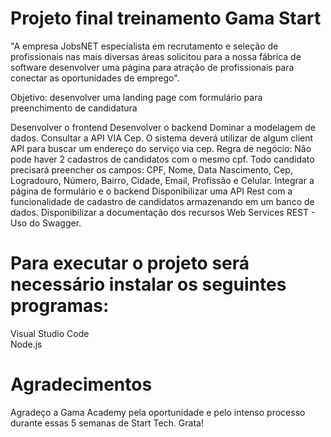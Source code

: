 <h1>Projeto final treinamento Gama Start</h1>
  
"A empresa JobsNET especialista em recrutamento e seleção de profissionais nas mais diversas áreas solicitou para a nossa fábrica de software desenvolver uma página para atração de profissionais para conectar as oportunidades de emprego".

Objetivo: desenvolver uma landing page com formulário para preenchimento de candidatura

Desenvolver o frontend
Desenvolver o backend
Dominar a modelagem de dados.
Consultar a API VIA Cep. O sistema deverá utilizar de algum client API para buscar um endereço do serviço via cep.
Regra de negócio:
Não pode haver 2 cadastros de candidatos com o mesmo cpf.
Todo candidato precisará preencher os campos: CPF, Nome, Data Nascimento, Cep, Logradouro, Número, Bairro, Cidade, Email, Profissão e Celular.
Integrar a página de formulário e o backend
Disponibilizar uma API Rest com a funcionalidade de cadastro de candidatos armazenando em um banco de dados.
Disponibilizar a documentação dos recursos Web Services REST - Uso do Swagger.





<h1>Para executar o projeto será necessário instalar os seguintes programas:</h1>
Visual Studio Code
<br>
Node.js
  
  
  <h1>Agradecimentos</h1>
  Agradeço a Gama Academy pela oportunidade e pelo intenso processo durante essas 5 semanas de Start Tech. Grata!

